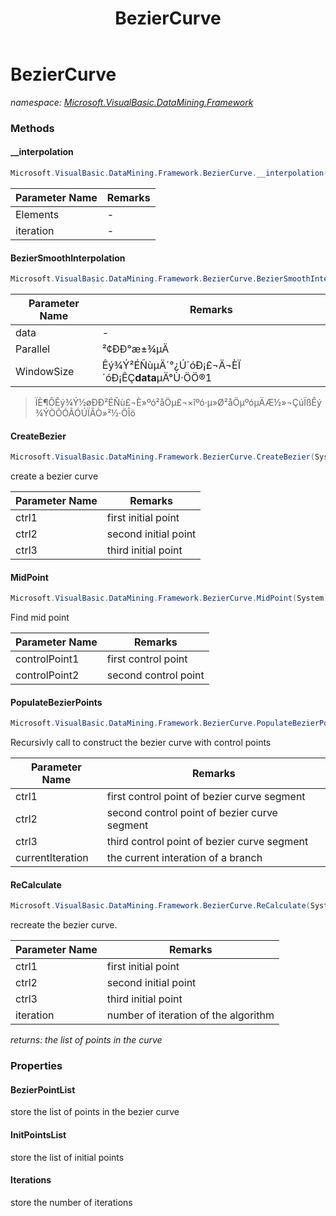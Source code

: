 ﻿---
title: BezierCurve
---

# BezierCurve
_namespace: [Microsoft.VisualBasic.DataMining.Framework](N-Microsoft.VisualBasic.DataMining.Framework.html)_



### Methods

#### __interpolation
```csharp
Microsoft.VisualBasic.DataMining.Framework.BezierCurve.__interpolation(System.Double[],System.Int32)
```


|Parameter Name|Remarks|
|--------------|-------|
|Elements|-|
|iteration|-|


#### BezierSmoothInterpolation
```csharp
Microsoft.VisualBasic.DataMining.Framework.BezierCurve.BezierSmoothInterpolation(System.Double[],System.Int32,System.Int32,System.Boolean)
```


|Parameter Name|Remarks|
|--------------|-------|
|data|-|
|Parallel|²¢ÐÐ°æ±¾µÄ|
|WindowSize|Êý¾Ý²ÉÑùµÄ´°¿Ú´óÐ¡£¬Ä¬ÈÏ´óÐ¡ÊÇ**data**µÄ°Ù·ÖÖ®1|

> ÏÈ¶ÔÊý¾Ý½øÐÐ²ÉÑù£¬È»ºó²åÖµ£¬×îºó·µ»Ø²åÖµºóµÄÆ½»¬ÇúÏßÊý¾ÝÒÔÓÃÓÚÏÂÒ»²½·ÖÎö

#### CreateBezier
```csharp
Microsoft.VisualBasic.DataMining.Framework.BezierCurve.CreateBezier(System.Drawing.PointF,System.Drawing.PointF,System.Drawing.PointF)
```
create a bezier curve

|Parameter Name|Remarks|
|--------------|-------|
|ctrl1|first initial point|
|ctrl2|second initial point|
|ctrl3|third initial point|


#### MidPoint
```csharp
Microsoft.VisualBasic.DataMining.Framework.BezierCurve.MidPoint(System.Drawing.PointF,System.Drawing.PointF)
```
Find mid point

|Parameter Name|Remarks|
|--------------|-------|
|controlPoint1|first control point|
|controlPoint2|second control point|


#### PopulateBezierPoints
```csharp
Microsoft.VisualBasic.DataMining.Framework.BezierCurve.PopulateBezierPoints(System.Drawing.PointF,System.Drawing.PointF,System.Drawing.PointF,System.Int32)
```
Recursivly call to construct the bezier curve with control points

|Parameter Name|Remarks|
|--------------|-------|
|ctrl1|first control point of bezier curve segment|
|ctrl2|second control point of bezier curve segment|
|ctrl3|third control point of bezier curve segment|
|currentIteration|the current interation of a branch|


#### ReCalculate
```csharp
Microsoft.VisualBasic.DataMining.Framework.BezierCurve.ReCalculate(System.Drawing.PointF,System.Drawing.PointF,System.Drawing.PointF,System.Int32)
```
recreate the bezier curve.

|Parameter Name|Remarks|
|--------------|-------|
|ctrl1|first initial point|
|ctrl2|second initial point|
|ctrl3|third initial point|
|iteration|number of iteration of the algorithm|

_returns: the list of points in the curve_



### Properties

#### BezierPointList
store the list of points in the bezier curve
#### InitPointsList
store the list of initial points
#### Iterations
store the number of iterations


